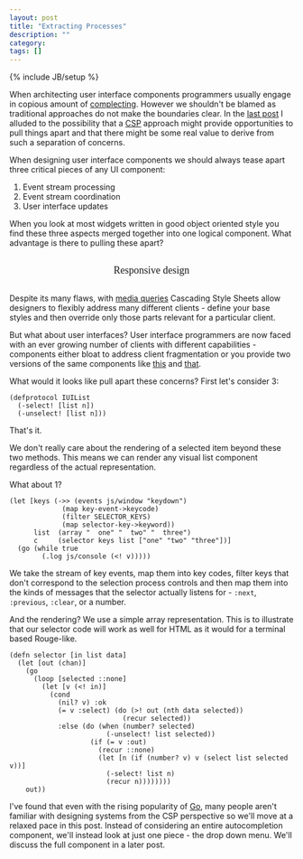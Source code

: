 ```yaml
---
layout: post
title: "Extracting Processes"
description: ""
category: 
tags: []
---
```

{% include JB/setup %}

<style>
  #post ol {
    position: relative;
    left: 200px;
    font-size: 18px;
    line-height: 1.5em;
    margin: 30px 0 30px 0;
  }
  #resp {
    font-size: 18px;
    text-align: center;
    font-family: Georgia;
    margin: 30px 0;
  }
</style>

When architecting user interface components programmers usually engage
in copious amount of
[complecting](http://www.infoq.com/presentations/Simple-Made-Easy). However
we shouldn't be blamed as traditional approaches do not make
the boundaries clear. In the
[last post](http://swannodette.github.io/2013/07/12/communicating-sequential-processes/)
I alluded to the possibility that a [CSP](http://en.wikipedia.org/wiki/CSP) approach might provide
opportunities to pull things apart and that there might be some real value
to derive from such a separation of concerns.

When designing user interface components we should always tease apart
three critical pieces of any UI component:

  1. Event stream processing
  2. Event stream coordination
  3. User interface updates

When you look at most widgets written in good object oriented style
you find these three aspects merged together into one logical
component. What advantage is there to pulling these apart?

<div id="resp">
    Responsive design
</div>

Despite its many flaws, with
[media queries](http://www.w3.org/TR/css3-mediaqueries/) Cascading
Style Sheets allow designers to flexibly address many different
clients - define your base styles and then override only
those parts relevant for a particular client.

But what about user interfaces? User interface programmers are now
faced with an ever growing number of clients with different
capabilities - components either bloat to address client fragmentation
or you provide two versions of the same components like
[this](http://jqueryui.com) and [that](http://jquerymobile.com).

What would it looks like pull apart these concerns? First let's
consider 3:

```
(defprotocol IUIList
  (-select! [list n])
  (-unselect! [list n]))
```

That's it.

We don't really care about the rendering of a selected item beyond
these two methods. This means we can render any visual list component
regardless of the actual representation.

What about 1?

```
(let [keys (->> (events js/window "keydown")
             (map key-event->keycode)
             (filter SELECTOR_KEYS)
             (map selector-key->keyword))
      list  (array "  one" "  two" "  three")
      c     (selector keys list ["one" "two" "three"])]
  (go (while true
        (.log js/console (<! v)))))
```

We take the stream of key events, map them into key codes, filter keys
that don't correspond to the selection process controls and then map
them into the kinds of messages that the selector actually listens
for - `:next`, `:previous`, `:clear`, or a number.

And the rendering? We use a simple array representation. This is to
illustrate that our selector code will work as well for HTML as it
would for a terminal based Rouge-like.

```
(defn selector [in list data]
  (let [out (chan)]
    (go
      (loop [selected ::none]
        (let [v (<! in)]
          (cond
            (nil? v) :ok
            (= v :select) (do (>! out (nth data selected))
                            (recur selected))
            :else (do (when (number? selected)
                        (-unselect! list selected))
                    (if (= v :out)
                      (recur ::none)
                      (let [n (if (number? v) v (select list selected v))]
                        (-select! list n)
                        (recur n))))))))
    out))
```

I've found that even with the rising popularity of
[Go](http://golang.org), many people aren't familiar with designing
systems from the CSP perspective so we'll move at a relaxed pace
in this post. Instead of considering an entire autocompletion
component, we'll instead look at just one piece - the drop down
menu. We'll discuss the full component in a later post.
